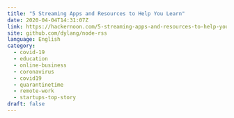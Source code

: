 ```yaml
---
title: "5 Streaming Apps and Resources to Help You Learn"
date: 2020-04-04T14:31:07Z
link: https://hackernoon.com/5-streaming-apps-and-resources-to-help-you-learn-wmaw3y9b?source=rss&utm_medium=RSS&utm_source=news.12bit.vn
site: github.com/dylang/node-rss
language: English
category:
  - covid-19
  - education
  - online-business
  - coronavirus
  - covid19
  - quarantinetime
  - remote-work
  - startups-top-story
draft: false
---
```

